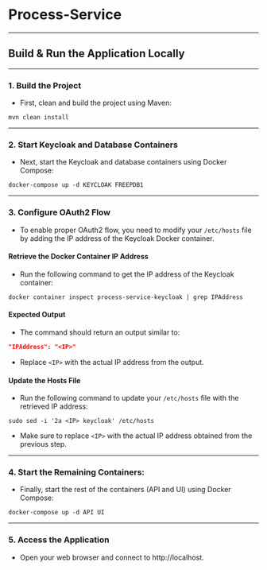 # Process-Service
***

## Build & Run the Application Locally 
***
### 1. Build the Project
- First, clean and build the project using Maven:
```shell
mvn clean install
```
***
### 2. Start Keycloak and Database Containers
- Next, start the Keycloak and database containers using Docker Compose:
```shell
docker-compose up -d KEYCLOAK FREEPDB1
```
***
### 3. Configure OAuth2 Flow
- To enable proper OAuth2 flow, you need to modify your `/etc/hosts` file by adding the IP address of the Keycloak Docker container.
#### Retrieve the Docker Container IP Address
- Run the following command to get the IP address of the Keycloak container:
```shell
docker container inspect process-service-keycloak | grep IPAddress
```
#### Expected Output
- The command should return an output similar to:
``` json
"IPAddress": "<IP>"
```
- Replace `<IP>` with the actual IP address from the output.
#### Update the Hosts File
- Run the following command to update your `/etc/hosts` file with the retrieved IP address:
```shell
sudo sed -i '2a <IP> keycloak' /etc/hosts
```
- Make sure to replace `<IP>` with the actual IP address obtained from the previous step.
***
### 4. Start the Remaining Containers:
- Finally, start the rest of the containers (API and UI) using Docker Compose:
```shell
docker-compose up -d API UI
```
***
### 5. Access the Application
- Open your web browser and connect to http://localhost.